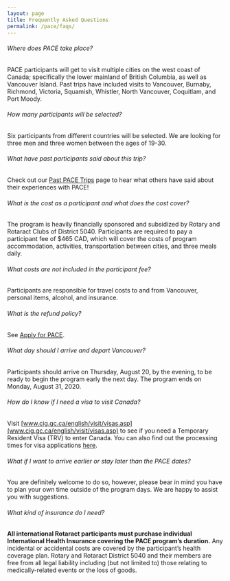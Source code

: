 ```yaml
---
layout: page
title: Frequently Asked Questions
permalink: /pace/faqs/
---
```


###### Where does PACE take place?
PACE participants will get to visit multiple cities on the west coast of Canada; specifically the lower mainland of British Columbia, as well as Vancouver Island. Past trips have included visits to Vancouver, Burnaby, Richmond, Victoria, Squamish, Whistler, North Vancouver, Coquitlam, and Port Moody.

###### How many participants will be selected?

Six participants from different countries will be selected. We are looking for three men and three women between the ages of 19-30.

###### What have past participants said about this trip?

Check out our [Past PACE Trips](/pace/past-participants/) page to hear what others have said about their experiences with PACE!

###### What is the cost as a participant and what does the cost cover?

The program is heavily financially sponsored and subsidized by Rotary and Rotaract Clubs of District 5040. Participants are required to pay a participant fee of $465 CAD, which will cover the costs of program accommodation, activities, transportation between cities, and three meals daily.

###### What costs are not included in the participant fee?

Participants are responsible for travel costs to and from Vancouver, personal items, alcohol, and insurance.

###### What is the refund policy?

See [Apply for PACE](/pace/apply/).

###### What day should I arrive and depart Vancouver?

Participants should arrive on Thursday, August 20, by the evening, to be ready to begin the program early the next day. The program ends on Monday, August 31, 2020.

###### How do I know if I need a visa to visit Canada?

Visit [www.cig.gc.ca/english/visit/visas.asp](www.cig.gc.ca/english/visit/visas.asp) to see if you need a Temporary Resident Visa (TRV) to enter Canada. You can also find out the processing times for visa applications [here](http://www.cic.gc.ca/english/information/times/temp/visitors.asp).

###### What if I want to arrive earlier or stay later than the PACE dates?

You are definitely welcome to do so, however, please bear in mind you have to plan your own time outside of the program days. We are happy to assist you with suggestions.

###### What kind of insurance do I need?

**All international Rotaract participants must purchase individual International Health Insurance covering the PACE program’s duration.** Any incidental or accidental costs are covered by the participant’s health coverage plan. Rotary and Rotaract District 5040 and their members are free from all legal liability including (but not limited to) those relating to medically-related events or the loss of goods.